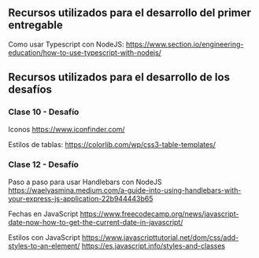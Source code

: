 ## Recursos utilizados para el desarrollo del primer entregable

Como usar Typescript con NodeJS:
https://www.section.io/engineering-education/how-to-use-typescript-with-nodejs/

## Recursos utilizados para el desarrollo de los desafíos
### Clase 10 - Desafío

Iconos
https://www.iconfinder.com/

Estilos de tablas:
https://colorlib.com/wp/css3-table-templates/

### Clase 12 - Desafío

Paso a paso para usar Handlebars con NodeJS
https://waelyasmina.medium.com/a-guide-into-using-handlebars-with-your-express-js-application-22b944443b65

Fechas en JavaScript
https://www.freecodecamp.org/news/javascript-date-now-how-to-get-the-current-date-in-javascript/

Estilos con JavaScript
https://www.javascripttutorial.net/dom/css/add-styles-to-an-element/
https://es.javascript.info/styles-and-classes
